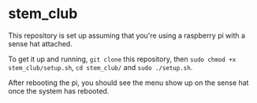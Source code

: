 # stem_club

This repository is set up assuming that you're using a raspberry pi with a sense hat attached. 

To get it up and running, ```git clone``` this repository, then ```sudo chmod +x stem_club/setup.sh```, ```cd stem_club/``` and ```sudo ./setup.sh```.

After rebooting the pi, you should see the menu show up on the sense hat once the system has rebooted. 